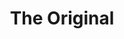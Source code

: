 ---
ee_id: '4462'
site: '1'
type: '2'
long_id: 2018-124 The Original
url: 2018-124-the-original
title: The Original
year: '2018'
medium: Ping Men's Tour Structured Men's Hat, Plastic Mannequin Head, Oakley Men's
  OO9154 Half Jacket XL 2.0 Golf Sunglasses, Video Baby Monitor
commission:
dims: Variable
pitch:
ps:
live_url:
related:
youtube:
imgs: ropac-install-2019-01-db---oU9j.jpg,ropac-install-2019-01-db-ih--NmzH.jpg,the-original-2018-124-db-ug--Gtcn.jpg,the-original-2018-124-db-ug--3Eyf.jpg
subheading:
display_year: '2018'
download:
add_credit:
add_credits:
related_code:
layout: things-i-made
---